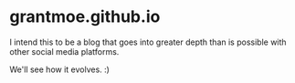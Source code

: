 # grantmoe.github.io

I intend this to be a blog that goes into greater depth than is possible with other social media platforms.

We'll see how it evolves. :)
